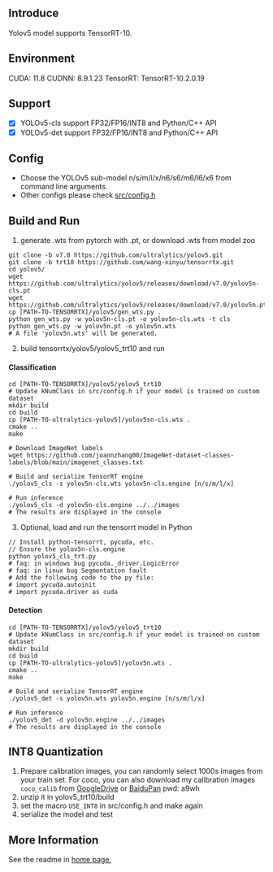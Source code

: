 ## Introduce

Yolov5 model supports TensorRT-10.

## Environment

CUDA: 11.8
CUDNN: 8.9.1.23
TensorRT: TensorRT-10.2.0.19

## Support

* [x] YOLOv5-cls support FP32/FP16/INT8 and Python/C++ API
* [x] YOLOv5-det support FP32/FP16/INT8 and Python/C++ API

## Config

* Choose the YOLOv5 sub-model n/s/m/l/x/n6/s6/m6/l6/x6 from command line arguments.
* Other configs please check [src/config.h](src/config.h)

## Build and Run

1. generate .wts from pytorch with .pt, or download .wts from model zoo

```shell
git clone -b v7.0 https://github.com/ultralytics/yolov5.git
git clone -b trt10 https://github.com/wang-xinyu/tensorrtx.git
cd yolov5/
wget https://github.com/ultralytics/yolov5/releases/download/v7.0/yolov5n-cls.pt
wget https://github.com/ultralytics/yolov5/releases/download/v7.0/yolov5n.pt
cp [PATH-TO-TENSORRTX]/yolov5/gen_wts.py .
python gen_wts.py -w yolov5n-cls.pt -o yolov5n-cls.wts -t cls
python gen_wts.py -w yolov5n.pt -o yolov5n.wts
# A file 'yolov5n.wts' will be generated.
```

2. build tensorrtx/yolov5/yolov5_trt10 and run

#### Classification

```shell
cd [PATH-TO-TENSORRTX]/yolov5/yolov5_trt10
# Update kNumClass in src/config.h if your model is trained on custom dataset
mkdir build
cd build
cp [PATH-TO-ultralytics-yolov5]/yolov5sn-cls.wts .
cmake ..
make

# Download ImageNet labels
wget https://github.com/joannzhang00/ImageNet-dataset-classes-labels/blob/main/imagenet_classes.txt

# Build and serialize TensorRT engine
./yolov5_cls -s yolov5n-cls.wts yolov5n-cls.engine [n/s/m/l/x]

# Run inference
./yolov5_cls -d yolov5n-cls.engine ../../images
# The results are displayed in the console
```

3. Optional, load and run the tensorrt model in Python
```shell
// Install python-tensorrt, pycuda, etc.
// Ensure the yolov5n-cls.engine
python yolov5_cls_trt.py
# faq: in windows bug pycuda._driver.LogicError
# faq: in linux bug Segmentation fault
# Add the following code to the py file:
# import pycuda.autoinit
# import pycuda.driver as cuda
```

#### Detection

```shell
cd [PATH-TO-TENSORRTX]/yolov5/yolov5_trt10
# Update kNumClass in src/config.h if your model is trained on custom dataset
mkdir build
cd build
cp [PATH-TO-ultralytics-yolov5]/yolov5n.wts .
cmake ..
make

# Build and serialize TensorRT engine
./yolov5_det -s yolov5n.wts yolov5n.engine [n/s/m/l/x]

# Run inference
./yolov5_det -d yolov5n.engine ../../images
# The results are displayed in the console
```

## INT8 Quantization
1. Prepare calibration images, you can randomly select 1000s images from your train set. For coco, you can also download my calibration images `coco_calib` from [GoogleDrive](https://drive.google.com/drive/folders/1s7jE9DtOngZMzJC1uL307J2MiaGwdRSI?usp=sharing) or [BaiduPan](https://pan.baidu.com/s/1GOm_-JobpyLMAqZWCDUhKg) pwd: a9wh
2. unzip it in yolov5_trt10/build
3. set the macro `USE_INT8` in src/config.h and make again
4. serialize the model and test

## More Information
See the readme in [home page.](https://github.com/wang-xinyu/tensorrtx)

